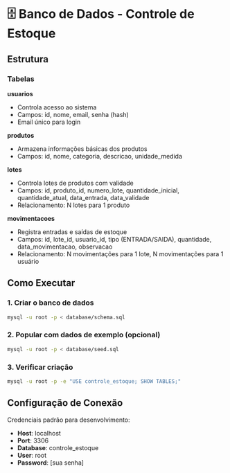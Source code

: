 # 🗄️ Banco de Dados - Controle de Estoque

## Estrutura

### Tabelas

**usuarios**
- Controla acesso ao sistema
- Campos: id, nome, email, senha (hash)
- Email único para login

**produtos**
- Armazena informações básicas dos produtos
- Campos: id, nome, categoria, descricao, unidade_medida

**lotes**
- Controla lotes de produtos com validade
- Campos: id, produto_id, numero_lote, quantidade_inicial, quantidade_atual, data_entrada, data_validade
- Relacionamento: N lotes para 1 produto

**movimentacoes**
- Registra entradas e saídas de estoque
- Campos: id, lote_id, usuario_id, tipo (ENTRADA/SAIDA), quantidade, data_movimentacao, observacao
- Relacionamento: N movimentações para 1 lote, N movimentações para 1 usuário

## Como Executar

### 1. Criar o banco de dados
```bash
mysql -u root -p < database/schema.sql
```

### 2. Popular com dados de exemplo (opcional)
```bash
mysql -u root -p < database/seed.sql
```

### 3. Verificar criação
```bash
mysql -u root -p -e "USE controle_estoque; SHOW TABLES;"
```

## Configuração de Conexão

Credenciais padrão para desenvolvimento:
- **Host**: localhost
- **Port**: 3306
- **Database**: controle_estoque
- **User**: root
- **Password**: [sua senha]
